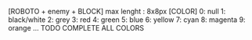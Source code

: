 [ROBOTO + enemy + BLOCK]
max lenght : 8x8px
[COLOR]
0: null
1: black/white
2: grey
3: red
4: green
5: blue
6: yellow
7: cyan
8: magenta
9: orange
... TODO COMPLETE ALL COLORS